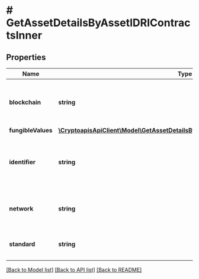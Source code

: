 # # GetAssetDetailsByAssetIDRIContractsInner

## Properties

Name | Type | Description | Notes
------------ | ------------- | ------------- | -------------
**blockchain** | **string** | Blockchain string full name representation (eg. ethereum) |
**fungibleValues** | [**\CryptoapisApiClient\Model\GetAssetDetailsByAssetIDRIContractsInnerFungibleValues**](GetAssetDetailsByAssetIDRIContractsInnerFungibleValues.md) |  | [optional]
**identifier** | **string** | Token&#x60;s unique identifier string the provided blockchain and network |
**network** | **string** | Network string full name representation (eg. sepolia) |
**standard** | **string** | Token&#x60;s type representation - exp. ERC-20, Omni, etc.. |

[[Back to Model list]](../../README.md#models) [[Back to API list]](../../README.md#endpoints) [[Back to README]](../../README.md)
